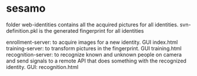 # sesamo

folder web-identities contains all the acquired pictures for all identities.
svn-definition.pkl is the generated fingerprint for all identities

enrollment-server: to acquire images for a new identity. GUI index.html
training-server: to transform pictures in the fingerprint. GUI training.html
recognition-server: to recognize known and unknown people on camera and send signals to a remote API that does something with the recognized identity. GUI: recognition.html
